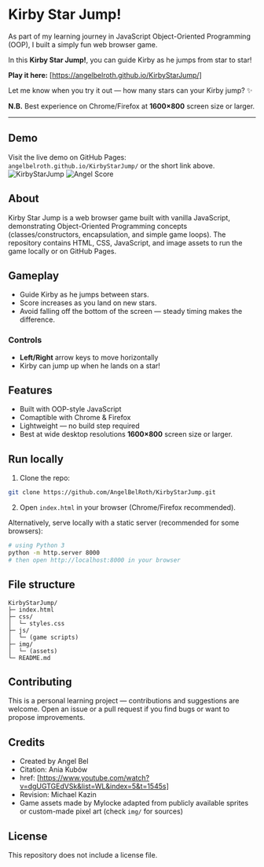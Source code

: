 # Kirby Star Jump!

As part of my learning journey in JavaScript Object-Oriented Programming (OOP), I built a simply fun web browser game.

In this **Kirby Star Jump!**, you can guide Kirby as he jumps from star to star!

**Play it here:** [https://angelbelroth.github.io/KirbyStarJump/]

Let me know when you try it out — how many stars can your Kirby jump? ✨

**N.B.** Best experience on Chrome/Firefox at **1600×800** screen size or larger.

---

## Demo

Visit the live demo on GitHub Pages: `angelbelroth.github.io/KirbyStarJump/` or the short link above.
![KirbyStarJump](https://github.com/user-attachments/assets/e178493f-824a-4c60-abba-37784033795f)
![Angel Score](https://github.com/user-attachments/assets/e1d7cab6-eae2-483d-b4c0-854106bc5f6b)

## About

Kirby Star Jump is a web browser game built with vanilla JavaScript, demonstrating Object-Oriented Programming concepts (classes/constructors, encapsulation, and simple game loops).
The repository contains HTML, CSS, JavaScript, and image assets to run the game locally or on GitHub Pages.

## Gameplay

* Guide Kirby as he jumps between stars.
* Score increases as you land on new stars.
* Avoid falling off the bottom of the screen — steady timing makes the difference.

### Controls

* **Left/Right** arrow keys to move horizontally
* Kirby can jump up when he lands on a star!

## Features

* Built with OOP-style JavaScript
* Comaptible with Chrome & Firefox
* Lightweight — no build step required
* Best at wide desktop resolutions **1600×800** screen size or larger.

## Run locally

1. Clone the repo:

```bash
git clone https://github.com/AngelBelRoth/KirbyStarJump.git
```

2. Open `index.html` in your browser (Chrome/Firefox recommended).

Alternatively, serve locally with a static server (recommended for some browsers):

```bash
# using Python 3
python -m http.server 8000
# then open http://localhost:8000 in your browser
```

## File structure

```
KirbyStarJump/
├─ index.html
├─ css/
│  └─ styles.css
├─ js/
│  └─ (game scripts)
├─ img/
│  └─ (assets)
└─ README.md
```

## Contributing

This is a personal learning project — contributions and suggestions are welcome. Open an issue or a pull request if you find bugs or want to propose improvements.

## Credits

* Created by Angel Bel
* Citation: Ania Kubów
* href: [https://www.youtube.com/watch?v=dgUGTGEdVSk&list=WL&index=5&t=1545s]
* Revision: Michael Kazin
* Game assets made by Mylocke adapted from publicly available sprites or custom-made pixel art (check `img/` for sources)

## License

This repository does not include a license file.


